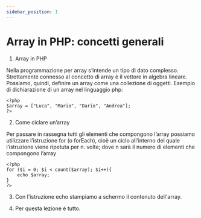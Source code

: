 ```yaml
---
sidebar_position: 1
---
```

# Array in PHP: concetti generali

1. Array in PHP

Nella programmazione per array s’intende un tipo di dato complesso.
Strettamente connesso al concetto di array è il vettore in algebra lineare.
Possiamo, quindi, definire un array come una collezione di oggetti.
Esempio di dichiarazione di un array nel linguaggio php:


```
<?php
$array = ["Luca", "Mario", "Dario", "Andrea"];
?>
```

2. Come ciclare un’array

Per passare in rassegna tutti gli elementi che compongono l’array possiamo utilizzare l’istruzione for (o
forEach), cioè un ciclo all’interno del quale l’istruzione viene ripetuta per n. volte; dove n sarà il numero di
elementi che compongono l’array


```
<?php
for ($i = 0; $i < count($array); $i++){
    echo $array;
}
?>
```

3. Con l'istruzione echo stampiamo a schermo il contenuto dell'array.

4. Per questa lezione è tutto.



